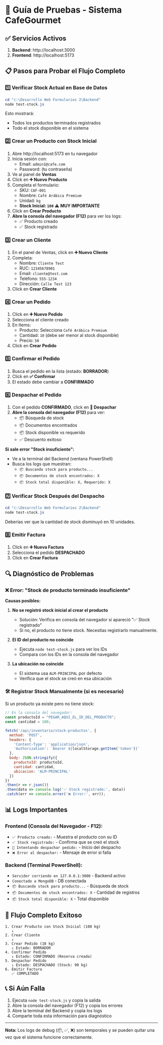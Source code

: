 # 🧪 Guía de Pruebas - Sistema CafeGourmet

## ✅ Servicios Activos

1. **Backend**: http://localhost:3000
2. **Frontend**: http://localhost:5173

## 📋 Pasos para Probar el Flujo Completo

### 1️⃣ Verificar Stock Actual en Base de Datos

```powershell
cd "c:\Desarrollo Web Formularios 2\Backend"
node test-stock.js
```

Esto mostrará:
- Todos los productos terminados registrados
- Todo el stock disponible en el sistema

### 2️⃣ Crear un Producto con Stock Inicial

1. Abre http://localhost:5173 en tu navegador
2. Inicia sesión con:
   - Email: `admin1@cafe.com`
   - Password: (tu contraseña)
3. Ve al panel de **Ventas**
4. Click en **➕ Nuevo Producto**
5. Completa el formulario:
   - SKU: `CAF-001`
   - Nombre: `Café Arábica Premium`
   - Unidad: `kg`
   - **Stock Inicial: `100`** ⚠️ **MUY IMPORTANTE**
6. Click en **Crear Producto**
7. **Abre la consola del navegador (F12)** para ver los logs:
   - ✅ Producto creado
   - ✅ Stock registrado

### 3️⃣ Crear un Cliente

1. En el panel de Ventas, click en **➕ Nuevo Cliente**
2. Completa:
   - Nombre: `Cliente Test`
   - RUC: `12345678901`
   - Email: `cliente@test.com`
   - Teléfono: `555-1234`
   - Dirección: `Calle Test 123`
3. Click en **Crear Cliente**

### 4️⃣ Crear un Pedido

1. Click en **➕ Nuevo Pedido**
2. Selecciona el cliente creado
3. En Items:
   - Producto: Selecciona `Café Arábica Premium`
   - Cantidad: `10` (debe ser menor al stock disponible)
   - Precio: `50`
4. Click en **Crear Pedido**

### 5️⃣ Confirmar el Pedido

1. Busca el pedido en la lista (estado: **BORRADOR**)
2. Click en **✅ Confirmar**
3. El estado debe cambiar a **CONFIRMADO**

### 6️⃣ Despachar el Pedido

1. Con el pedido **CONFIRMADO**, click en **🚚 Despachar**
2. **Abre la consola del navegador (F12)** para ver:
   - 📦 Búsqueda de stock
   - 📦 Documentos encontrados
   - 📦 Stock disponible vs requerido
   - ✅ Descuento exitoso

**Si sale error "Stock insuficiente":**
- Ve a la terminal del Backend (ventana PowerShell)
- Busca los logs que muestran:
  - `📦 Buscando stock para producto...`
  - `📦 Documentos de stock encontrados: X`
  - `📦 Stock total disponible: X, Requerido: X`

### 7️⃣ Verificar Stock Después del Despacho

```powershell
cd "c:\Desarrollo Web Formularios 2\Backend"
node test-stock.js
```

Deberías ver que la cantidad de stock disminuyó en 10 unidades.

### 8️⃣ Emitir Factura

1. Click en **➕ Nueva Factura**
2. Selecciona el pedido **DESPACHADO**
3. Click en **Crear Factura**

## 🔍 Diagnóstico de Problemas

### ❌ Error: "Stock de producto terminado insuficiente"

**Causas posibles:**

1. **No se registró stock inicial al crear el producto**
   - Solución: Verifica en consola del navegador si apareció "✅ Stock registrado"
   - Si no, el producto no tiene stock. Necesitas registrarlo manualmente.

2. **El ID del producto no coincide**
   - Ejecuta `node test-stock.js` para ver los IDs
   - Compara con los IDs en la consola del navegador

3. **La ubicación no coincide**
   - El sistema usa `ALM-PRINCIPAL` por defecto
   - Verifica que el stock se creó en esa ubicación

### 🛠️ Registrar Stock Manualmente (si es necesario)

Si un producto ya existe pero no tiene stock:

```javascript
// En la consola del navegador:
const productoId = "PEGAR_AQUI_EL_ID_DEL_PRODUCTO";
const cantidad = 100;

fetch('/api/inventario/stock-productos', {
  method: 'POST',
  headers: {
    'Content-Type': 'application/json',
    'Authorization': `Bearer ${localStorage.getItem('token')}`
  },
  body: JSON.stringify({
    productoId: productoId,
    cantidad: cantidad,
    ubicacion: 'ALM-PRINCIPAL'
  })
})
.then(r => r.json())
.then(data => console.log('✅ Stock registrado:', data))
.catch(err => console.error('❌ Error:', err));
```

## 📊 Logs Importantes

### Frontend (Consola del Navegador - F12):
- `✅ Producto creado:` - Muestra el producto con su ID
- `✅ Stock registrado:` - Confirma que se creó el stock
- `🚚 Intentando despachar pedido:` - Inicio del despacho
- `❌ Error al despachar:` - Mensaje de error si falla

### Backend (Terminal PowerShell):
- `Servidor corriendo en 127.0.0.1:3000` - Backend activo
- `Conectado a MongoDB` - DB conectada
- `📦 Buscando stock para producto...` - Búsqueda de stock
- `📦 Documentos de stock encontrados: X` - Cantidad de registros
- `📦 Stock total disponible: X` - Total disponible

## 🎯 Flujo Completo Exitoso

```
1. Crear Producto con Stock Inicial (100 kg)
   ↓
2. Crear Cliente
   ↓
3. Crear Pedido (10 kg)
   ↓ Estado: BORRADOR
4. Confirmar Pedido
   ↓ Estado: CONFIRMADO (Reserva creada)
5. Despachar Pedido
   ↓ Estado: DESPACHADO (Stock: 90 kg)
6. Emitir Factura
   ✅ COMPLETADO
```

## 📞 Si Aún Falla

1. Ejecuta `node test-stock.js` y copia la salida
2. Abre la consola del navegador (F12) y copia los errores
3. Abre la terminal del Backend y copia los logs
4. Comparte toda esta información para diagnóstico

---

**Nota:** Los logs de debug (📦, ✅, ❌) son temporales y se pueden quitar una vez que el sistema funcione correctamente.
